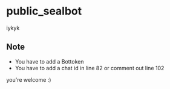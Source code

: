 # public_sealbot
iykyk

## Note
- You have to add a Bottoken
- You have to add a chat id in line 82 or comment out line 102

you're welcome :)